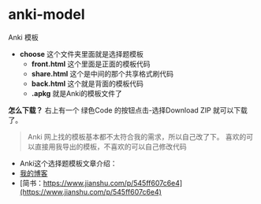 # anki-model
Anki 模板
- **choose** 这个文件夹里面就是选择题模板
  - **front.html** 这个里面是正面的模板代码
  - **share.html** 这个是中间的那个共享格式刷代码
  - **back.html** 这个就是背面的模板代码
  - **.apkg** 就是Anki的模板文件了

**怎么下载？**
右上有一个 绿色Code 的按钮点击-选择Download ZIP 就可以下载了。

> Anki 网上找的模板基本都不太符合我的需求，所以自己改了下。
> 喜欢的可以直接用我导出的模板，不喜欢的可以自己修改代码

- Anki这个选择题模板文章介绍：
- [我的博客](https://rstyro.github.io/blog/2020/07/20/Anki%E9%80%89%E6%8B%A9%E9%A2%98%E5%8D%A1%E7%89%87%E5%88%B6%E4%BD%9C%E8%AF%A6%E8%A7%A3/)
- [简书：https://www.jianshu.com/p/545ff607c6e4](https://www.jianshu.com/p/545ff607c6e4)
